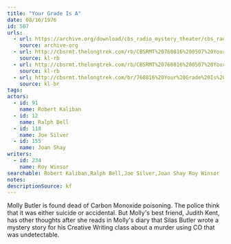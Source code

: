 ```yaml
---
title: "Your Grade Is A"
date: 08/16/1976
id: 507
urls: 
  - url: https://archive.org/download/cbs_radio_mystery_theater/cbs_radio_mystery_theater-0501-0550.zip/cbs_radio_mystery_theater-0501-0550%2Fcbsrmt_0507_your_grade_is_a.mp3
    source: archive-org
  - url: http://cbsrmt.thelongtrek.com/rb/CBSRMT%20760816%200507%20Your%20Grade%20is%20A_wuwm.mp3
    source: kl-rb
  - url: http://cbsrmt.thelongtrek.com/rb/CBSRMT%20760816%200507%20Your%20Grade%20is%20A_wbbm_rb.mp3
    source: kl-rb
  - url: http://cbsrmt.thelongtrek.com/br/760816%20Your%20Grade%20Is%20A-WOR.mp3
    source: kl-br
tags: 
actors:  
  - id: 91
    name: Robert Kaliban  
  - id: 12
    name: Ralph Bell  
  - id: 118
    name: Joe Silver  
  - id: 155
    name: Joan Shay
writers:  
  - id: 234
    name: Roy Winsor
searchable: Robert Kaliban,Ralph Bell,Joe Silver,Joan Shay Roy Winsor
notes: 
descriptionSource: kf
---
```

Molly Butler is found dead of Carbon Monoxide poisoning. The police think that it was either suicide or accidental. But Molly's best friend, Judith Kent, has other thoughts after she reads in Molly's diary that Silas Butler wrote a mystery story for his Creative Writing class about a murder using CO that was undetectable.